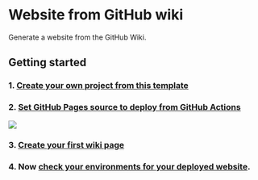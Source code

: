 # Website from GitHub wiki

Generate a website from the GitHub Wiki.

## Getting started

### 1. [Create your own project from this template](/generate)
### 2. [Set GitHub Pages source to deploy from GitHub Actions](/settings/pages)
![](https://user-images.githubusercontent.com/2445413/197603559-73010df7-1e4e-492d-934c-8bbd85f40798.png)

### 3. [Create your first wiki page](/settings/pages)
### 4. Now [check your environments for your deployed website](/deployments?environment=github-pages#activity-log).
